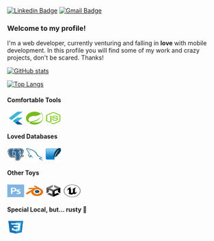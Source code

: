 [![Linkedin Badge](https://img.shields.io/badge/-LinkedIn-blue?style=flat&logo=Linkedin&logoColor=white&link=https://www.linkedin.com/in/luisotaviop/)](https://www.linkedin.com/in/luisotaviop/)
[![Gmail Badge](https://img.shields.io/badge/-Gmail-c14438?style=flat&logo=Gmail&logoColor=white&link=mailto:luisot2104@gmail.com)](mailto:luisot2104@gmail.com)

### Welcome to my profile!

I'm a web developer, currently venturing and falling in <b>love</b> with mobile development. In this profile you will find some of my work and crazy projects, don't be scared.
Thanks!

[![GitHub stats](https://github-readme-stats-7vl1dt21w-luis-otvio.vercel.app/api?username=luis-otvio&count_private=true&show_icons=true&hide=prs,issues,contribs&theme=material-palenight)](https://github.com/anuraghazra/github-readme-stats)

[![Top Langs](https://github-readme-stats-7vl1dt21w-luis-otvio.vercel.app/api/top-langs/?username=luis-otvio&count_private=true&hide=html,swift,kotlin,objective-c&layout=compact&theme=material-palenight)](https://github.com/anuraghazra/github-readme-stats)

<p>
  
#### Comfortable Tools
   
<div style="display: inline_block">
  <img align="center" alt="New-Ft" height="30" width="40" src="https://raw.githubusercontent.com/devicons/devicon/master/icons/flutter/flutter-original.svg" title="Flutter">
  <img align="center" alt="New-An" height="30" width="40" src="https://raw.githubusercontent.com/devicons/devicon/master/icons/spring/spring-original.svg" title="Spring">
  <img align="center" alt="New-Gh" height="30" width="40" src="https://raw.githubusercontent.com/devicons/devicon/master/icons/nodejs/nodejs-original.svg" title="NodeJS">
</div>

#### Loved Databases
<div style="display: inline_block">
  <img align="center" alt="New-Gh" height="30" width="40" src="https://raw.githubusercontent.com/devicons/devicon/master/icons/postgresql/postgresql-original.svg" title="PostgreSQL">
  <img align="center" alt="New-Gh" height="30" width="40" src="https://raw.githubusercontent.com/devicons/devicon/master/icons/mysql/mysql-original.svg" title="MySQL">
  <img align="center" alt="New-Gh" height="30" width="40" src="https://raw.githubusercontent.com/devicons/devicon/master/icons/sqlite/sqlite-original.svg" title="SQLite">
</div>
  
#### Other Toys
  
<div style="display: inline_block">  
  <img align="center" alt="New-Gh" height="30" width="40" src="https://raw.githubusercontent.com/devicons/devicon/master/icons/photoshop/photoshop-plain.svg" title="Photoshop">
  <img align="center" alt="New-Gh" height="30" width="40" src="https://raw.githubusercontent.com/devicons/devicon/master/icons/blender/blender-original.svg" title="Blender">
  <img align="center" alt="New-Gh" height="30" width="40" src="https://raw.githubusercontent.com/devicons/devicon/master/icons/unity/unity-original.svg" title="Unity Engine">
  <img align="center" alt="New-Gh" height="30" width="40" src="https://raw.githubusercontent.com/devicons/devicon/master/icons/unrealengine/unrealengine-original.svg" title="Unreal Engine">
</div>

#### Special Local, but... rusty 🥺

<div style="display: inline_block">
<img align="center" alt="New-Jv" height="30" width="40" src="https://raw.githubusercontent.com/devicons/devicon/master/icons/css3/css3-original.svg"  title="CSS3">
</div>
